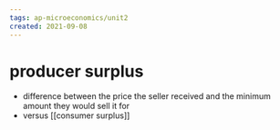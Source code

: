 ```yaml
---
tags: ap-microeconomics/unit2 
created: 2021-09-08
---
```


# producer surplus

- difference between the price the seller received and the minimum amount they would sell it for
- versus [[consumer surplus]] 
